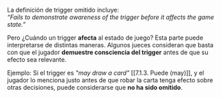 La definición de trigger omitido incluye:  
_“Fails to demonstrate awareness of the trigger before it affects the game state.”_

Pero ¿Cuándo un trigger **afecta** al estado de juego? Esta parte puede interpretarse de distintas maneras. Algunos jueces consideran que basta con que el jugador **demuestre consciencia del trigger** antes de que su efecto sea relevante.

Ejemplo: Si el trigger es _"may draw a card"_ [[7.1.3.  Puede (may)]], y el jugador lo menciona justo antes de que robar la carta tenga efecto sobre otras decisiones, puede considerarse que **no ha sido omitido**.